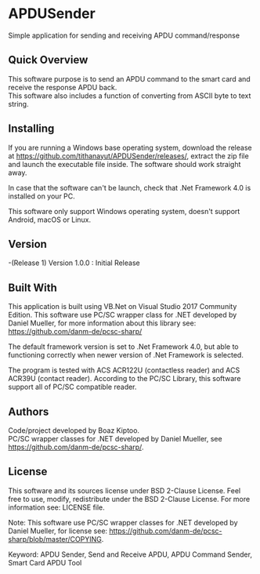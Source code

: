 # APDUSender
Simple application for sending and receiving APDU command/response

## Quick Overview
This software purpose is to send an APDU command to the smart card and receive the response APDU back.  
This software also includes a function of converting from ASCII byte to text string.

## Installing
If you are running a Windows base operating system, download the release at https://github.com/tithanayut/APDUSender/releases/, extract the zip file and launch the executable file inside. The software should work straight away.

In case that the software can't be launch, check that .Net Framework 4.0 is installed on your PC.

This software only support Windows operating system, doesn't support Android, macOS or Linux.

## Version
-(Release 1) Version 1.0.0 : Initial Release  

## Built With
This application is built using VB.Net on Visual Studio 2017 Community Edition. This software use PC/SC wrapper class for .NET developed by Daniel Mueller, for more information about this library see: https://github.com/danm-de/pcsc-sharp/

The default framework version is set to .Net Framework 4.0, but able to functioning correctly when newer version of .Net Framework is selected.

The program is tested with ACS ACR122U (contactless reader) and ACS ACR39U (contact reader).
According to the PC/SC Library, this software support all of PC/SC compatible reader.

## Authors
Code/project developed by Boaz Kiptoo.  
PC/SC wrapper classes for .NET developed by Daniel Mueller, see https://github.com/danm-de/pcsc-sharp/.

## License
This software and its sources license under BSD 2-Clause License. Feel free to use, modify, redistribute under the BSD 2-Clause License. For more information see: LICENSE file.

Note: This software use PC/SC wrapper classes for .NET developed by Daniel Mueller, for license see: https://github.com/danm-de/pcsc-sharp/blob/master/COPYING.


Keyword: APDU Sender, Send and Receive APDU, APDU Command Sender, Smart Card APDU Tool
